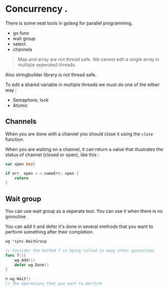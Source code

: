 # Concurrency . 

There is some neat tools in golang for parallel programming.

* go func
* wait group
* select
* channels


> Map and array are not thread safe. We cannot edit a single array in multiple seperated threads.

Also stringbuilder library is not thread safe.

To edit a shared variable in multiple threads we must do one of the either way : 
* Semaphore, lock
* Atomic
## Channels

When you are done with a channel you should close it using the `close` function.

When you are waiting on a channel, it can return a value that illustrates the status of channel (closed or open), like this : 
```go
var open bool

if err, open = <-nameErr; open {
    return
}
```

## Wait group

You can use wait group as a seperate tool. You can use it when there is no goroutine.

You can add it and defer it's done in several methods that you want to perform something after their completion.

```go
wg *sync.WaitGroup

// Consider the method f is being called in many other goroutines
func f(){
    wg.Add(1)
    defer wg.Done()
}

n.wg.Wait()
// The operations that you want to perform
```

